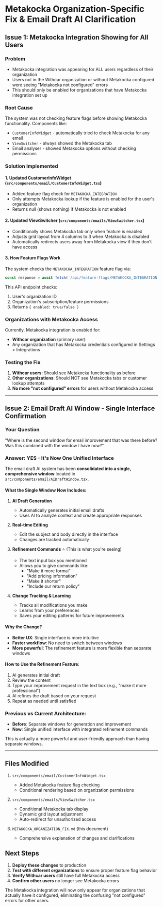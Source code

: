 # Metakocka Organization-Specific Fix & Email Draft AI Clarification

## Issue 1: Metakocka Integration Showing for All Users

### Problem
- Metakocka integration was appearing for ALL users regardless of their organization
- Users not in the Withcar organization or without Metakocka configured were seeing "Metakocka not configured" errors
- This should only be enabled for organizations that have Metakocka integration set up

### Root Cause
The system was not checking feature flags before showing Metakocka functionality. Components like:
- `CustomerInfoWidget` - automatically tried to check Metakocka for any email
- `ViewSwitcher` - always showed the Metakocka tab
- Email analyser - showed Metakocka options without checking permissions

### Solution Implemented

#### 1. Updated CustomerInfoWidget (`src/components/email/CustomerInfoWidget.tsx`)
- Added feature flag check for `METAKOCKA_INTEGRATION`
- Only attempts Metakocka lookup if the feature is enabled for the user's organization
- Returns null (shows nothing) if Metakocka is not enabled

#### 2. Updated ViewSwitcher (`src/components/emails/ViewSwitcher.tsx`)
- Conditionally shows Metakocka tab only when feature is enabled
- Adjusts grid layout from 4 columns to 3 when Metakocka is disabled
- Automatically redirects users away from Metakocka view if they don't have access

#### 3. How Feature Flags Work
The system checks the `METAKOCKA_INTEGRATION` feature flag via:
```javascript
const response = await fetch('/api/feature-flags/METAKOCKA_INTEGRATION');
```

This API endpoint checks:
1. User's organization ID
2. Organization's subscription/feature permissions
3. Returns `{ enabled: true/false }`

### Organizations with Metakocka Access
Currently, Metakocka integration is enabled for:
- **Withcar organization** (primary user)
- Any organization that has Metakocka credentials configured in Settings > Integrations

### Testing the Fix
1. **Withcar users**: Should see Metakocka functionality as before
2. **Other organizations**: Should NOT see Metakocka tabs or customer lookup attempts
3. **No more "not configured" errors** for users without Metakocka access

---

## Issue 2: Email Draft AI Window - Single Interface Confirmation

### Your Question
"Where is the second window for email improvement that was there before? Was this combined with the window I have now?"

### Answer: YES - It's Now One Unified Interface

The email draft AI system has been **consolidated into a single, comprehensive window** located in `src/components/email/AIDraftWindow.tsx`.

#### What the Single Window Now Includes:

1. **AI Draft Generation**
   - Automatically generates initial email drafts
   - Uses AI to analyze context and create appropriate responses

2. **Real-time Editing**
   - Edit the subject and body directly in the interface
   - Changes are tracked automatically

3. **Refinement Commands** ⭐ (This is what you're seeing)
   - The text input box you mentioned
   - Allows you to give commands like:
     - "Make it more formal"
     - "Add pricing information"
     - "Make it shorter"
     - "Include our return policy"

4. **Change Tracking & Learning**
   - Tracks all modifications you make
   - Learns from your preferences
   - Saves your editing patterns for future improvements

#### Why the Change?
- **Better UX**: Single interface is more intuitive
- **Faster workflow**: No need to switch between windows
- **More powerful**: The refinement feature is more flexible than separate windows

#### How to Use the Refinement Feature:
1. AI generates initial draft
2. Review the content
3. Type your improvement request in the text box (e.g., "make it more professional")
4. AI refines the draft based on your request
5. Repeat as needed until satisfied

### Previous vs Current Architecture:
- **Before**: Separate windows for generation and improvement
- **Now**: Single unified interface with integrated refinement commands

This is actually a more powerful and user-friendly approach than having separate windows.

---

## Files Modified

1. `src/components/email/CustomerInfoWidget.tsx`
   - Added Metakocka feature flag checking
   - Conditional rendering based on organization permissions

2. `src/components/emails/ViewSwitcher.tsx` 
   - Conditional Metakocka tab display
   - Dynamic grid layout adjustment
   - Auto-redirect for unauthorized access

3. `METAKOCKA_ORGANIZATION_FIX.md` (this document)
   - Comprehensive explanation of changes and clarifications

## Next Steps

1. **Deploy these changes** to production
2. **Test with different organizations** to ensure proper feature flag behavior
3. **Verify Withcar users** still have full Metakocka access
4. **Confirm other users** no longer see Metakocka errors

The Metakocka integration will now only appear for organizations that actually have it configured, eliminating the confusing "not configured" errors for other users. 